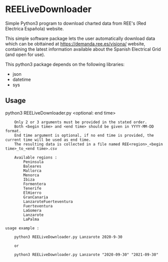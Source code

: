 # REELiveDownloader
Simple Python3 program to download charted data from REE's (Red Electrica Española) website.

This simple software package lets the user automatically download data which can be obttained at https://demanda.ree.es/visiona/ website, containing the latest information available about the Spanish Electrical Grid (and open for use).

This python3 package depends on the following libraries:

- json
- datetime
- sys

## Usage

python3 REELiveDownloader.py <region> <begin time> <optional: end time>
	
		Only 2 or 3 arguments must be provided in the stated order.
		Both <begin time> and <end time> should be given in YYYY-MM-DD format.
		End time argument is optional, if no end time is provided, the current time will be used as end time.
		The resulting data is collected in a file named REE<region>_<begin time>_to_<end time>.csv
	
		Available regions :
			Peninsula
			Baleares
			Mallorca
			Menorca
			Ibiza
			Formentera
			Tenerife
			ElHierro
			GranCanaria
			LanzaroteFuerteventura
			Fuerteventura
			LaGomera
			Lanzarote
			LaPalma
			
	usage example : 
		
		python3 REELiveDownloader.py Lanzarote 2020-9-30
		
		or
		
		python3 REELiveDownloader.py Lanzarote "2020-09-30" "2021-09-30"
